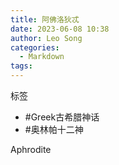 ```yaml
---
title: 阿佛洛狄忒
date: 2023-06-08 10:38
author: Leo Song
categories:
  - Markdown
tags:
---
```


标签

- #Greek古希腊神话 
- #奥林帕十二神

Aphrodite
